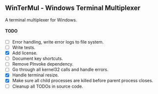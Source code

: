 ## WinTerMul - Windows Terminal Multiplexer

A terminal multiplexer for Windows.

#### TODO
- [ ] Error handling, write error logs to file system.
- [ ] Write tests.
- [x] Add license.
- [ ] Document key shortcuts.
- [ ] Remove PInvoke dependency.
- [ ] Go through all kernel32 calls and handle errors.
- [x] Handle terminal resize.
- [x] Make sure all child processes are killed before parent process closes.
- [ ] Cleanup all TODOs in source code.
